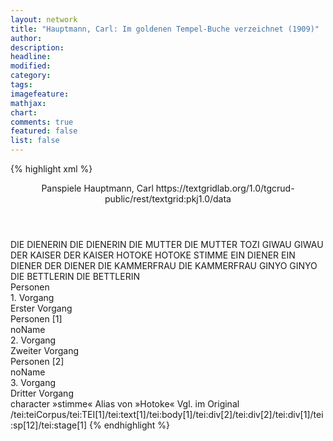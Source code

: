```yaml
---
layout: network
title: "Hauptmann, Carl: Im goldenen Tempel-Buche verzeichnet (1909)"
author:
description:
headline:
modified:
category:
tags:
imagefeature: 
mathjax: 
chart: 
comments: true
featured: false
list: false
---
```

{% highlight xml %}
<?xml-model href="https://raw.githubusercontent.com/DLiNa/project/master/rules/lina.rnc"?><?xml-model href="https://raw.githubusercontent.com/DLiNa/project/master/rules/lina.sch"?>
<play xmlns="http://lina.digital">
  <header>
    <title>Im goldenen Tempel-Buche verzeichnet</title>
    <subtitle>Panspiele</subtitle>
    <genretitle/>
    <author>Hauptmann, Carl</author>
    <date when="1909" type="print"/>
  	<date when="1910" type="premiere"/>
  	<source>https://textgridlab.org/1.0/tgcrud-public/rest/textgrid:pkj1.0/data</source>
  </header>
  <personae>
    <character>
      <name>DIE DIENERIN</name>
      <alias xml:id="die_dienerin">
        <name>DIE DIENERIN</name>
      </alias>
    </character>
    <character>
      <name>DIE MUTTER</name>
      <alias xml:id="die_mutter">
        <name>DIE MUTTER</name>
      </alias>
    	<alias xml:id="tozi">
    		<name>TOZI</name>
    	</alias>
    </character>
    <character>
      <name>GIWAU</name>
      <alias xml:id="giwau">
        <name>GIWAU</name>
      </alias>
    </character>
    <character>
      <name>DER KAISER</name>
      <alias xml:id="der_kaiser">
        <name>DER KAISER</name>
      </alias>
    </character>
    <character>
      <name>HOTOKE</name>
      <alias xml:id="hotoke">
        <name>HOTOKE</name>
      </alias>
    	<alias xml:id="stimme">
    		<name>STIMME</name>
    	</alias>
    </character>
    <character>
      <name>EIN DIENER</name>
      <alias xml:id="ein_diener">
        <name>EIN DIENER</name>
      </alias>
    	<alias xml:id="der_diener">
    		<name>DER DIENER</name>
    	</alias>
    </character>
    <character>
      <name>DIE KAMMERFRAU</name>
      <alias xml:id="die_kammerfrau">
        <name>DIE KAMMERFRAU</name>
      </alias>
    </character>
    <character>
      <name>GINYO</name>
      <alias xml:id="ginyo">
        <name>GINYO</name>
      </alias>
    </character>
    <character>
      <name>DIE BETTLERIN</name>
      <alias xml:id="die_bettlerin">
        <name>DIE BETTLERIN</name>
      </alias>
    </character>
  </personae>
  <text>
    <div>
      <head>Personen</head>
    </div>
    <div>
      <head>1. Vorgang</head>
      <div>
        <head>Erster Vorgang</head>
        <sp who="#die_dienerin">
          <amount n="1" unit="speech_acts"/>
          <amount n="57" unit="words"/>
          <amount n="8" unit="lines"/>
          <amount n="339" unit="chars"/>
        </sp>
        <sp who="#die_mutter">
          <amount n="2" unit="speech_acts"/>
          <amount n="171" unit="words"/>
          <amount n="23" unit="lines"/>
          <amount n="933" unit="chars"/>
        </sp>
        <sp who="#giwau">
          <amount n="12" unit="speech_acts"/>
          <amount n="584" unit="words"/>
          <amount n="80" unit="lines"/>
          <amount n="3145" unit="chars"/>
        </sp>
        <sp who="#der_kaiser">
          <amount n="16" unit="speech_acts"/>
          <amount n="220" unit="words"/>
          <amount n="35" unit="lines"/>
          <amount n="1168" unit="chars"/>
        </sp>
        <sp who="#stimme">
          <amount n="1" unit="speech_acts"/>
          <amount n="79" unit="words"/>
          <amount n="11" unit="lines"/>
          <amount n="445" unit="chars"/>
        </sp>
        <sp who="#hotoke">
          <amount n="12" unit="speech_acts"/>
          <amount n="307" unit="words"/>
          <amount n="54" unit="lines"/>
          <amount n="1595" unit="chars"/>
        </sp>
        <sp who="#ein_diener">
          <amount n="1" unit="speech_acts"/>
          <amount n="9" unit="words"/>
          <amount n="1" unit="lines"/>
          <amount n="47" unit="chars"/>
        </sp>
      </div>
    </div>
    <div>
      <head>Personen [1]</head>
      <div>
        <head>noName</head>
      </div>
    </div>
    <div>
      <head>2. Vorgang</head>
      <div>
        <head>Zweiter Vorgang</head>
        <sp who="#hotoke">
          <amount n="15" unit="speech_acts"/>
          <amount n="913" unit="words"/>
          <amount n="119" unit="lines"/>
          <amount n="4729" unit="chars"/>
        </sp>
        <sp who="#die_kammerfrau">
          <amount n="11" unit="speech_acts"/>
          <amount n="263" unit="words"/>
          <amount n="35" unit="lines"/>
          <amount n="1295" unit="chars"/>
        </sp>
        <sp who="#der_kaiser">
          <amount n="6" unit="speech_acts"/>
          <amount n="223" unit="words"/>
          <amount n="32" unit="lines"/>
          <amount n="1243" unit="chars"/>
        </sp>
        <sp who="#giwau">
          <amount n="4" unit="speech_acts"/>
          <amount n="322" unit="words"/>
          <amount n="41" unit="lines"/>
          <amount n="1658" unit="chars"/>
        </sp>
        <sp who="#der_diener">
          <amount n="2" unit="speech_acts"/>
          <amount n="33" unit="words"/>
          <amount n="4" unit="lines"/>
          <amount n="178" unit="chars"/>
        </sp>
      </div>
    </div>
    <div>
      <head>Personen [2]</head>
      <div>
        <head>noName</head>
      </div>
    </div>
    <div>
      <head>3. Vorgang</head>
      <div>
        <head>Dritter Vorgang</head>
        <sp who="#ginyo">
          <amount n="13" unit="speech_acts"/>
          <amount n="415" unit="words"/>
          <amount n="56" unit="lines"/>
          <amount n="2295" unit="chars"/>
        </sp>
        <sp who="#tozi">
          <amount n="14" unit="speech_acts"/>
          <amount n="311" unit="words"/>
          <amount n="45" unit="lines"/>
          <amount n="1710" unit="chars"/>
        </sp>
        <sp who="#giwau">
          <amount n="1" unit="speech_acts"/>
        </sp>
        <sp who="#tozi #giwau #ginyo">
          <amount n="1" unit="speech_acts"/>
          <amount n="57" unit="words"/>
          <amount n="10" unit="lines"/>
          <amount n="320" unit="chars"/>
        </sp>
        <sp who="#die_bettlerin">
          <amount n="3" unit="speech_acts"/>
          <amount n="363" unit="words"/>
          <amount n="46" unit="lines"/>
          <amount n="2015" unit="chars"/>
        </sp>
        <sp who="#hotoke">
          <amount n="1" unit="speech_acts"/>
          <amount n="48" unit="words"/>
          <amount n="7" unit="lines"/>
          <amount n="252" unit="chars"/>
        </sp>
      </div>
    </div>
  </text>
	<documentation>
		<change n="1" who="dariokampkaspar" type="adjustSpeaker">
			<path/>
			<orig>character »stimme«</orig>
			<corr>Alias von »Hotoke«</corr>
			<comment>Vgl. im Original /tei:teiCorpus/tei:TEI[1]/tei:text[1]/tei:body[1]/tei:div[2]/tei:div[2]/tei:div[1]/tei:sp[12]/tei:stage[1]</comment>
		</change>
	</documentation>
</play>
{% endhighlight %}